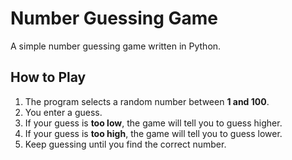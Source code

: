 # Number Guessing Game
      
A simple number guessing game written in Python.

## How to Play
1. The program selects a random number between **1 and 100**.
2. You enter a guess. 
3. If your guess is **too low**, the game will tell you to guess higher.
4. If your guess is **too high**, the game will tell you to guess lower.
5. Keep guessing until you find the correct number. 


